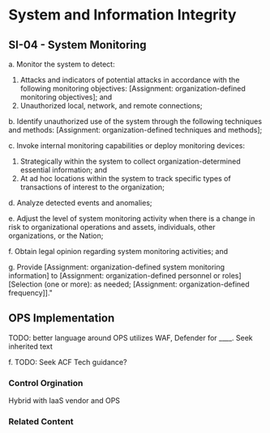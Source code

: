 # System and Information Integrity
## SI-04 - System Monitoring

a. Monitor the system to detect:<br />
1. Attacks and indicators of potential attacks in accordance with the following monitoring objectives: [Assignment: organization-defined monitoring objectives]; and<br />
2. Unauthorized local, network, and remote connections;

b. Identify unauthorized use of the system through the following techniques and methods: [Assignment: organization-defined techniques and methods];

c. Invoke internal monitoring capabilities or deploy monitoring devices:<br />
1. Strategically within the system to collect organization-determined essential information; and<br />
2. At ad hoc locations within the system to track specific types of transactions of interest to the organization;

d. Analyze detected events and anomalies;

e. Adjust the level of system monitoring activity when there is a change in risk to organizational operations and assets, individuals, other organizations, or the Nation;

f. Obtain legal opinion regarding system monitoring activities; and

g. Provide [Assignment: organization-defined system monitoring information] to [Assignment: organization-defined personnel or roles] [Selection (one or more): as needed; [Assignment: organization-defined frequency]]."

## OPS Implementation

TODO: better language around OPS utilizes WAF, Defender for ____. Seek inherited text

f. TODO: Seek ACF Tech guidance?

### Control Orgination

Hybrid with IaaS vendor and OPS

### Related Content
